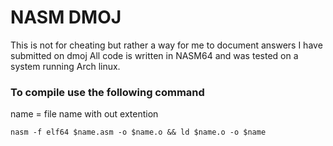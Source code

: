 # NASM DMOJ

This is not for cheating but rather a way for me to document answers I have submitted on dmoj
All code is written in NASM64 and was tested on a system running Arch linux.

### To compile use the following command

name = file name with out extention

`nasm -f elf64 $name.asm -o $name.o && ld $name.o -o $name`
